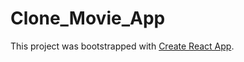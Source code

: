 # Clone_Movie_App

This project was bootstrapped with [Create React App](https://github.com/facebookincubator/create-react-app).